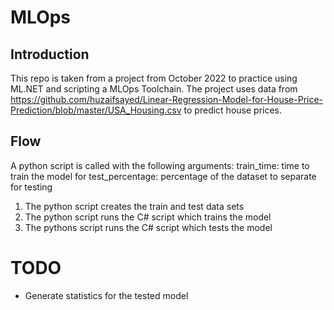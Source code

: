 # MLOps

## Introduction
This repo is taken from a project from October 2022 to practice using ML.NET and scripting a MLOps Toolchain. The project uses data from https://github.com/huzaifsayed/Linear-Regression-Model-for-House-Price-Prediction/blob/master/USA_Housing.csv to predict house prices. 

## Flow
A python script is called with the following arguments: 
train_time: time to train the model for
test_percentage: percentage of the dataset to separate for testing

1. The python script creates the train and test data sets
2. The python script runs the C# script which trains the model 
3. The pythons script runs the C# script which tests the model 


# TODO
- Generate statistics for the tested model
